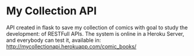 # My Collection API

API created in flask to save my collection of comics with goal to study the development: of RESTFull APIs.
The system is online in a Heroku Server, and everybody can test it, available in: http://mycollectionapi.herokuapp.com/comic_books/


